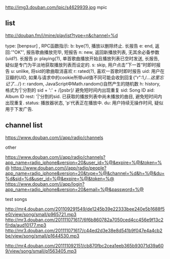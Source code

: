 http://img3.douban.com/lpic/s4629939.jpg
mpic


list
----------
http://douban.fm/j/mine/playlist?type=n&channel=%d

type: [benpsur] , RPC函数指示:
b: bye(?), 播放以删除终止. 长报告
e: end, 返回:'"OK"', 报告歌曲播放完毕, 短报告
n: new, 返回新播放列表, 无其余必备参数(uid?). 长报告
p: playing(?), 单首歌曲播放开始且播放列表已空时发送, 长报告, 疑似是专门为平淡地获取播放列表而设定的.
s: skip, 用户点击”下一首“时即时报告
u: unlike, 将sid的歌曲取消喜欢
r: rated(?), 喜欢一首歌时即时报告
uid: 用户在豆瓣的UID, 如果与请求中的cookie所带uid值不同可能会收到回复{"r":1,/*...这里忘记了...*/}
r: random, JavaScript中Math.random()自然产生的随机数
h: history, 格式为'|'分割的 sid + ':' + /[psbr]/  避免短时间内出现重复
sid: Song ID
aid: Album ID
rest: '|'分割的sid. 已获取的播放列表中尚未播放的曲目, 避免短时间内出现重复.
status: 播放器状态, 'p'代表正在播放中.
du: 用户持续无操作时间, 疑似用于下发广告.

channel list
-----
https://www.douban.com/j/app/radio/channels


other

https://www.douban.com/j/app/radio/channels?app_name=radio_iphone&version=20&user_id=%@&expire=%@&token=%@
https://www.douban.com/j/app/radio/people?app_name=radio_iphone&version=20&type=%@&channel=%d&h=%@&du=%d&sid=%d&user_id=%@&expire=%@&token=%@
https://www.douban.com/j/app/login?app_name=radio_iphone&version=20&email=%@&password=%@


test songs

http://mr4.douban.com/201109291549/de1245b39e22333bee240e5b1688f5e0/view/song/small/p965721.mp3
http://mr3.douban.com/201111071617/6f6b860782a7050ced4cc456e9f13c2f/rda/aud10177.mp3
http://mr3.douban.com/201111071617/c44ed2d3e38e8d541b9f047e4a4cb2be/view/song/small/p1644530.mp3


http://mr4.douban.com/201111092151/cb870fbc2cea1eeb365b93071d39a609/view/song/small/p1563405.mp3